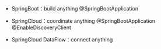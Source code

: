 * SpringBoot：build anything
@SpringBootApplication

* SpringCloud：coordinate anything
@SpringBootApplication
@EnableDiscoveryClient

* SpringCloud DataFlow：connect anything
